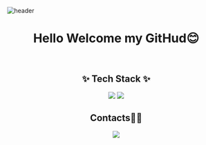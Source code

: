 
<!--
**oTAETAEo/oTAETAEo** is a ✨ _special_ ✨ repository because its `README.md` (this file) appears on your GitHub profile.

Here are some ideas to get you started:

- 🔭 I’m currently working on ...
- 🌱 I’m currently learning ...
- 👯 I’m looking to collaborate on ...
- 🤔 I’m looking for help with ...
- 💬 Ask me about ...
- 📫 How to reach me: ...
- 😄 Pronouns: ...
- ⚡ Fun fact: ...
-->
![header](https://capsule-render.vercel.app/api?type=waving&color=auto&height=300&text=Hi%20there👏&fontColor=483D8B)

<div align=center> 
<h1>Hello Welcome my GitHud😊   </h1>  
<br>
</div>
  
<div align="center"> 
  <h2>✨ Tech Stack ✨ </h2>
  <img src="https://img.shields.io/badge/java-007396?style=for-the-badge&logo=java&logoColor=white"> <img src="https://img.shields.io/badge/c++-00599C?style=for-the-badge&logo=c%2B%2B&logoColor=white">
  
  <h2> Contacts🏳‍🌈</h2>   
  <img src="https://img.shields.io/badge/github-181717?style=for-the-badge&logo=github&logoColor=white">
</div>










